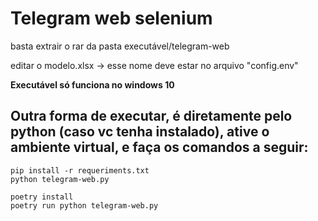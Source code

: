 # Telegram web selenium

basta extrair o rar da pasta executável/telegram-web

editar o modelo.xlsx -> esse nome deve estar no arquivo "config.env"

**Executável só funciona no windows 10**

## Outra forma de executar, é diretamente pelo python (caso vc tenha instalado), ative o ambiente virtual, e faça os comandos a seguir:

    pip install -r requeriments.txt 
    python telegram-web.py

    poetry install
    poetry run python telegram-web.py
